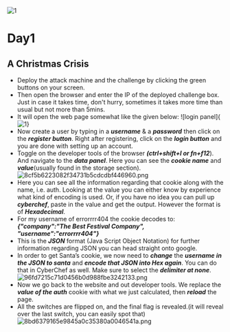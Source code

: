 ![1](https://user-images.githubusercontent.com/83836972/120929169-9bf1a180-c705-11eb-9471-8d1c4e015c22.png)
# Day1
## A Christmas Crisis

- Deploy the attack machine and the challenge by clicking the green buttons on your screen.
- Then open the browser and enter the IP of the deployed challenge box. Just in case it takes time, don't hurry, sometimes it takes more time than usual but not more than 5mins.
- It will open the web page somewhat like the given below:
![login panel]{![1](https://user-images.githubusercontent.com/83836972/120929169-9bf1a180-c705-11eb-9471-8d1c4e015c22.png)}
- Now create a user by typing in a ***username*** & a ***password*** then click on the ***register button***. Right after registering, click on the ***login button*** and you are done with setting up an account.
- Toggle on the developer tools of the browser ***(ctrl+shift+I or fn+f12***). And navigate to the ***data panel***. Here you can see the ***cookie name*** and ***value***(usually found in the storage section).
![8cf5b6223082f34731b5cdcdbf446960.png](:/8c00a53f88f4429798dfd4a8844a1e79)
- Here you can see all the information regarding that cookie along with the name, i.e. auth. Looking at the value you can either know by experience what kind of encoding is used. Or, if you have no idea you can pull up ***cyberchef***, paste in the value and get the output. However the format is of ***Hexadecimal***.
- For my username of errorrrr404 the cookie decodes to:***{"company":"The Best Festival Company", "username":"errorrrr404"}***
- This is the ***JSON*** format (Java Script Object Notation) for further information regarding JSON you can head straight onto google.
- In order to get Santa’s cookie, we now need to ***change*** the ***username*** ***in the JSON to santa*** and ***encode that JSON into Hex again***. You can do that in CyberChef as well. Make sure to select the ***delimiter at none***.
![96fd7215c71d0456b0d988fbe3242133.png](:/8a91c2ec31c44d0881cfdec6039286a3)
- Now we go back to the website and out developer tools. We replace the ***value of the auth*** cookie with what we just calculated, then ***reload*** the page.
- All the switches are flipped on, and the final flag is revealed.(it will reveal over the last switch, you can easily spot that)
![8bd6379165e9845a0c35380a0046541a.png](:/339b8b5b6b734428ad365e8ac1186201)
